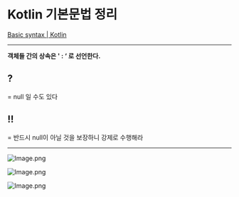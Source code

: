 # Kotlin 기본문법 정리

[Basic syntax | Kotlin](https://kotlinlang.org/docs/basic-syntax.html#type-checks-and-automatic-casts)

---

**객체들 간의 상속은 ' : ‘ 로 선언한다.**

## ?

= null 일 수도 있다

## !!

= 반드시 null이 아닐 것을 보장하니 강제로 수행해라

---

![Image.png](https://res.craft.do/user/full/fa176664-3985-eb36-93ba-d918d8fd4d32/doc/A7B54693-949E-4F37-8378-C605F909519D/65087B63-A14B-48F3-8CD0-6A9B62161AE4_2/Image.png)

![Image.png](https://res.craft.do/user/full/fa176664-3985-eb36-93ba-d918d8fd4d32/doc/A7B54693-949E-4F37-8378-C605F909519D/122DC03F-13B6-48E2-B8F0-95016A2BF339_2/Image.png)

![Image.png](https://res.craft.do/user/full/fa176664-3985-eb36-93ba-d918d8fd4d32/doc/7EF572B1-9372-4E7E-B62D-59FA458CE3CC/AE5964AF-323C-48A9-851A-8D61BFC09C9F_2/Image.png)

